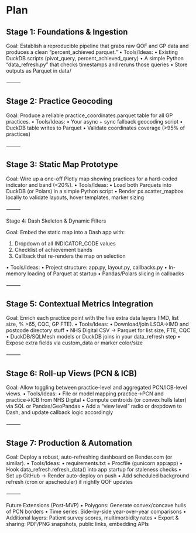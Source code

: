 # Plan

## Stage 1: Foundations & Ingestion

Goal: Establish a reproducible pipeline that grabs raw QOF and GP data and produces a clean “percent_achieved.parquet.”
 • Tools/Ideas:
 • Existing DuckDB scripts (pivot_query, percent_achieved_query)
 • A simple Python “data_refresh.py” that checks timestamps and reruns those queries
 • Store outputs as Parquet in data/

⸻

## Stage 2: Practice Geocoding

Goal: Produce a reliable practice_coordinates.parquet table for all GP practices.
 • Tools/Ideas:
 • Your async + sync fallback geocoding script
 • DuckDB table writes to Parquet
 • Validate coordinates coverage (>95% of practices)

⸻

## Stage 3: Static Map Prototype

Goal: Wire up a one-off Plotly map showing practices for a hard-coded indicator and band (<20%).
 • Tools/Ideas:
 • Load both Parquets into DuckDB (or Polars) in a simple Python script
 • Render px.scatter_mapbox locally to validate layouts, hover templates, marker sizing

⸻

Stage 4: Dash Skeleton & Dynamic Filters

Goal: Embed the static map into a Dash app with:

 1. Dropdown of all INDICATOR_CODE values
 2. Checklist of achievement bands
 3. Callback that re-renders the map on selection

 • Tools/Ideas:
 • Project structure: app.py, layout.py, callbacks.py
 • In-memory loading of Parquet at startup
 • Pandas/Polars slicing in callbacks

⸻

## Stage 5: Contextual Metrics Integration

Goal: Enrich each practice point with the five extra data layers (IMD, list size, % >65, CQC, GP FTE).
 • Tools/Ideas:
 • Download/join LSOA→IMD and postcode directory stuff
 • NHS Digital CSV → Parquet for list size, FTE, CQC
 • DuckDB/SQLMesh models or DuckDB joins in your data_refresh step
 • Expose extra fields via custom_data or marker color/size

⸻

## Stage 6: Roll-up Views (PCN & ICB)

Goal: Allow toggling between practice-level and aggregated PCN/ICB-level views.
 • Tools/Ideas:
 • File or model mapping practice→PCN and practice→ICB from NHS Digital
 • Compute centroids (or convex hulls later) via SQL or Pandas/GeoPandas
 • Add a “view level” radio or dropdown to Dash, and update callback logic accordingly

⸻

## Stage 7: Production & Automation

Goal: Deploy a robust, auto-refreshing dashboard on Render.com (or similar).
 • Tools/Ideas:
 • requirements.txt + Procfile (gunicorn app:app)
 • Hook data_refresh.refresh_data() into app startup for staleness checks
 • Set up GitHub → Render auto-deploy on push
 • Add scheduled background refresh (cron or apscheduler) if nightly QOF updates

⸻

Future Extensions (Post-MVP)
 • Polygons: Generate convex/concave hulls of PCN borders
 • Time series: Side-by-side year-over-year comparisons
 • Additional layers: Patient survey scores, multimorbidity rates
 • Export & sharing: PDF/PNG snapshots, public links, embedding APIs

